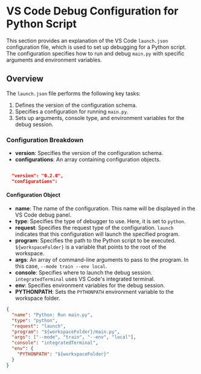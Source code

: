 # VS Code Debug Configuration for Python Script

This section provides an explanation of the VS Code `launch.json` configuration file, which is used to set up debugging for a Python script. The configuration specifies how to run and debug `main.py` with specific arguments and environment variables.

## Overview

The `launch.json` file performs the following key tasks:
1. Defines the version of the configuration schema.
2. Specifies a configuration for running `main.py`.
3. Sets up arguments, console type, and environment variables for the debug session.

### Configuration Breakdown

- **version**: Specifies the version of the configuration schema.
- **configurations**: An array containing configuration objects.
```json

  "version": "0.2.0",
  "configurations":
```

#### Configuration Object


- **name**: The name of the configuration. This name will be displayed in the VS Code debug panel.
- **type**: Specifies the type of debugger to use. Here, it is set to `python`.
- **request**: Specifies the request type of the configuration. `launch` indicates that this configuration will launch the specified program.
- **program**: Specifies the path to the Python script to be executed. `${workspaceFolder}` is a variable that points to the root of the workspace.
- **args**: An array of command-line arguments to pass to the program. In this case, `--mode train --env local`.
- **console**: Specifies where to launch the debug session. `integratedTerminal` uses VS Code's integrated terminal.
- **env**: Specifies environment variables for the debug session.
- **PYTHONPATH**: Sets the `PYTHONPATH` environment variable to the workspace folder.
  
```json
{
  "name": "Python: Run main.py",
  "type": "python",
  "request": "launch",
  "program": "${workspaceFolder}/main.py",
  "args": ["--mode", "train", "--env", "local"],
  "console": "integratedTerminal",
  "env": {
    "PYTHONPATH": "${workspaceFolder}"
  }
}
```

